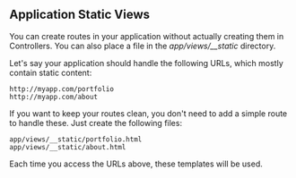 
## Application Static Views

You can create routes in your application without actually creating them in Controllers. You can also place a file in the 
*app/views/__static* directory.

Let's say your application should handle the following URLs, which mostly contain static content:

    http://myapp.com/portfolio
    http://myapp.com/about

If you want to keep your routes clean, you don't need to add a simple route to handle these. Just create the following files:

    app/views/__static/portfolio.html
    app/views/__static/about.html
    
Each time you access the URLs above, these templates will be used.
